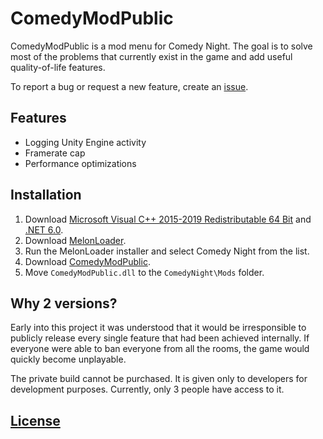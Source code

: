# ComedyModPublic

ComedyModPublic is a mod menu for Comedy Night. The goal is to solve most of the problems that currently exist in the game and add useful quality-of-life features.

To report a bug or request a new feature, create an [issue](https://github.com/BlueLobsterMods/ComedyModPublic/issues).

## Features

- Logging Unity Engine activity
- Framerate cap
- Performance optimizations

## Installation

1. Download [Microsoft Visual C++ 2015-2019 Redistributable 64 Bit](https://aka.ms/vs/16/release/vc_redist.x64.exe) and [.NET 6.0](https://download.visualstudio.microsoft.com/download/pr/396abf58-60df-4892-b086-9ed9c7a914ba/eb344c08fa7fc303f46d6905a0cb4ea3/dotnet-sdk-6.0.428-win-x64.exe).
2. Download [MelonLoader](https://github.com/LavaGang/MelonLoader.Installer/releases/latest/download/MelonLoader.Installer.exe).
3. Run the MelonLoader installer and select Comedy Night from the list.
4. Download [ComedyModPublic](https://github.com/BlueLobsterMods/ComedyModPublic/releases).
5. Move `ComedyModPublic.dll` to the `ComedyNight\Mods` folder.

## Why 2 versions?

Early into this project it was understood that it would be irresponsible to publicly release every single feature that had been achieved internally. If everyone were able to ban everyone from all the rooms, the game would quickly become unplayable.

The private build cannot be purchased. It is given only to developers for development purposes. Currently, only 3 people have access to it.

## [License](https://github.com/BlueLobsterMods/ComedyModPublic/blob/main/LICENSE)
